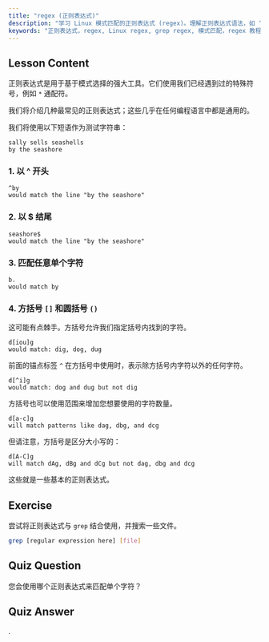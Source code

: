 ```yaml
---
title: "regex (正则表达式)"
description: "学习 Linux 模式匹配的正则表达式 (regex)。理解正则表达式语法，如 ^、$、. 和 []，用于文本操作。提高您的 grep 技能！"
keywords: "正则表达式，regex, Linux regex, grep regex, 模式匹配，regex 教程，Linux 命令，初学者"
---
```


## Lesson Content

正则表达式是用于基于模式选择的强大工具。它们使用我们已经遇到过的特殊符号，例如 `*` 通配符。

我们将介绍几种最常见的正则表达式；这些几乎在任何编程语言中都是通用的。

我们将使用以下短语作为测试字符串：

```plaintext
sally sells seashells
by the seashore
```

### 1. 以 ^ 开头

```plaintext
^by
would match the line "by the seashore"
```

### 2. 以 $ 结尾

```plaintext
seashore$
would match the line "by the seashore"
```

### 3. 匹配任意单个字符

```plaintext
b.
would match by
```

### 4. 方括号 `[]` 和圆括号 `()`

这可能有点棘手。方括号允许我们指定括号内找到的字符。

```plaintext
d[iou]g
would match: dig, dog, dug
```

前面的锚点标签 `^` 在方括号中使用时，表示除方括号内字符以外的任何字符。

```plaintext
d[^i]g
would match: dog and dug but not dig
```

方括号也可以使用范围来增加您想要使用的字符数量。

```plaintext
d[a-c]g
will match patterns like dag, dbg, and dcg
```

但请注意，方括号是区分大小写的：

```plaintext
d[A-C]g
will match dAg, dBg and dCg but not dag, dbg and dcg
```

这些就是一些基本的正则表达式。

## Exercise

尝试将正则表达式与 `grep` 结合使用，并搜索一些文件。

```bash
grep [regular expression here] [file]
```

## Quiz Question

您会使用哪个正则表达式来匹配单个字符？

## Quiz Answer

.
